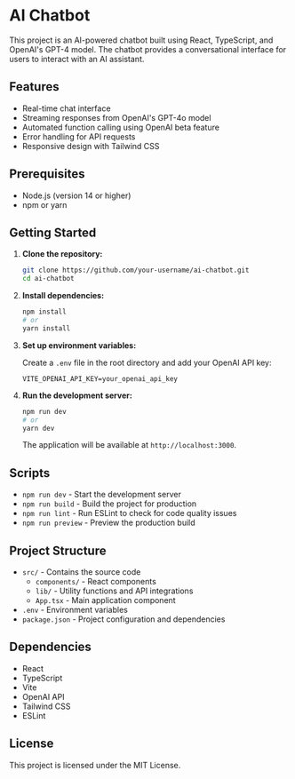 # AI Chatbot

This project is an AI-powered chatbot built using React, TypeScript, and OpenAI's GPT-4 model. The chatbot provides a conversational interface for users to interact with an AI assistant.

## Features

- Real-time chat interface
- Streaming responses from OpenAI's GPT-4o model
- Automated function calling using OpenAI beta feature
- Error handling for API requests
- Responsive design with Tailwind CSS

## Prerequisites

- Node.js (version 14 or higher)
- npm or yarn

## Getting Started

1. **Clone the repository:**

   ```bash
   git clone https://github.com/your-username/ai-chatbot.git
   cd ai-chatbot
   ```

2. **Install dependencies:**

   ```bash
   npm install
   # or
   yarn install
   ```

3. **Set up environment variables:**

   Create a `.env` file in the root directory and add your OpenAI API key:

   ```properties
   VITE_OPENAI_API_KEY=your_openai_api_key
   ```

4. **Run the development server:**

   ```bash
   npm run dev
   # or
   yarn dev
   ```

   The application will be available at `http://localhost:3000`.

## Scripts

- `npm run dev` - Start the development server
- `npm run build` - Build the project for production
- `npm run lint` - Run ESLint to check for code quality issues
- `npm run preview` - Preview the production build

## Project Structure

- `src/` - Contains the source code
  - `components/` - React components
  - `lib/` - Utility functions and API integrations
  - `App.tsx` - Main application component
- `.env` - Environment variables
- `package.json` - Project configuration and dependencies

## Dependencies

- React
- TypeScript
- Vite
- OpenAI API
- Tailwind CSS
- ESLint

## License

This project is licensed under the MIT License.
